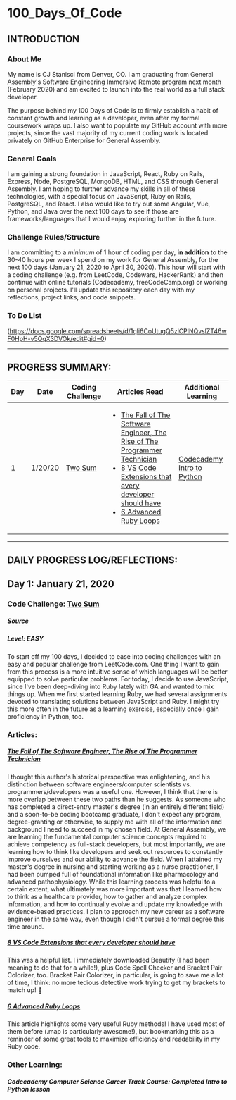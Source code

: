 # 100_Days_Of_Code

## INTRODUCTION
### About Me 
My name is CJ Stanisci from Denver, CO. I am graduating from General Assembly's Software Engineering Immersive Remote program next month (February 2020) and am excited to launch into the real world as a full stack developer.

The purpose behind my 100 Days of Code is to firmly establish a habit of constant growth and learning as a developer, even after my formal coursework wraps up. I also want to populate my GitHub account with more projects, since the vast majority of my current coding work is located privately on GitHub Enterprise for General Assembly.

### General Goals 
I am gaining a strong foundation in JavaScript, React, Ruby on Rails, Express, Node, PostgreSQL, MongoDB, HTML, and CSS through General Assembly. I am hoping to further advance my skills in all of these technologies, with a special focus on JavaScript, Ruby on Rails, PostgreSQL, and React. I also would like to try out some Angular, Vue, Python, and Java over the next 100 days to see if those are frameworks/languages that I would enjoy exploring further in the future.

### Challenge Rules/Structure
I am committing to a *minimum* of 1 hour of coding per day, **in addition** to the 30-40 hours per week I spend on my work for General Assembly, for the next 100 days (January 21, 2020 to April 30, 2020). 
This hour will start with a coding challenge (e.g. from LeetCode, Codewars, HackerRank) and then continue with online tutorials (Codecademy, freeCodeCamp.org) or working on personal projects.
I'll update this repository each day with my reflections, project links, and code snippets.

### To Do List
(https://docs.google.com/spreadsheets/d/1qli6CoUtugQ5zlCPlNQvslZT46wF0HpH-v5QqX3DVOk/edit#gid=0)

------
## PROGRESS SUMMARY:
| Day | Date    | Coding Challenge                                                                               | Articles Read                                                                                                                                                                                                                                                                                                                                                                                                                                                       | Additional Learning        |
|-----|---------|------------------------------------------------------------------------------------------------|---------------------------------------------------------------------------------------------------------------------------------------------------------------------------------------------------------------------------------------------------------------------------------------------------------------------------------------------------------------------------------------------------------------------------------------------------------------------|----------------------------|
| [1](#day1)   | 1/20/20 | [Two Sum](https://github.com/janenath/100_days_of_code/blob/master/code_challenges/two_sum.js) | <ul> <li> [The Fall of The Software Engineer, The Rise of The Programmer Technician](https://medium.com/@alexkatrompas/the-fall-of-the-software-engineer-the-rise-of-the-programmer-technician-451a572d28b0) </li><li> [8 VS Code Extensions that every developer should have](https://medium.com/better-programming/8-vs-code-extensions-to-help-you-write-better-code-3f3fa56a3a52) </li><li> [6 Advanced Ruby Loops](https://medium.com/better-programming/6-advanced-ruby-loops-13695c20d012)</li> | [Codecademy Intro to Python](https://www.codecademy.com/learn/paths/computer-science) |

------
## DAILY PROGRESS LOG/REFLECTIONS:

## <a name=day1>Day 1</a>: January 21, 2020
### Code Challenge: [Two Sum](https://github.com/janenath/100_days_of_code/blob/master/code_challenges/two_sum.js)
##### [Source](https://leetcode.com/problems/two-sum/)
##### Level: EASY
To start off my 100 days, I decided to ease into coding challenges with an easy and popular challenge from LeetCode.com. One thing I want to gain from this process is a more intuitive sense of which languages will be better equipped to solve particular problems. For today, I decide to use JavaScript, since I've been deep-diving into Ruby lately with GA and wanted to mix things up. When we first started learning Ruby, we had several assignments devoted to translating solutions between JavaScript and Ruby. I might try this more often in the future as a learning exercise, especially once I gain proficiency in Python, too.

### Articles: 
##### [The Fall of The Software Engineer, The Rise of The Programmer Technician](https://medium.com/@alexkatrompas/the-fall-of-the-software-engineer-the-rise-of-the-programmer-technician-451a572d28b0)
I thought this author's historical perspective was enlightening, and his distinction between software engineers/computer scientists vs. programmers/developers was a useful one. However, I think that there is more overlap between these two paths than he suggests. As someone who has completed a direct-entry master's degree (in an entirely different field) and a soon-to-be coding bootcamp graduate, I don't expect any program, degree-granting or otherwise, to supply me with all of the information and background I need to succeed in my chosen field. At General Assembly, we are learning the fundamental computer science concepts required to achieve competency as full-stack developers, but most importantly, we are learning how to think like developers and seek out resources to constantly improve ourselves and our ability to advance the field. When I attained my master's degree in nursing and starting working as a nurse practitioner, I had been pumped full of foundational information like pharmacology and advanced pathophysiology. While this learning process was helpful to a certain extent, what ultimately was more important was that I learned how to think as a healthcare provider, how to gather and analyze complex information, and how to continually evolve and update my knowledge with evidence-based practices. I plan to approach my new career as a software engineer in the same way, even though I didn't pursue a formal degree this time around.

##### [8 VS Code Extensions that every developer should have](https://medium.com/better-programming/8-vs-code-extensions-to-help-you-write-better-code-3f3fa56a3a52)
This was a helpful list. I immediately downloaded Beautify (I had been meaning to do that for a while!), plus Code Spell Checker and Bracket Pair Colorizer, too. Bracket Pair Colorizer, in particular, is going to save me a lot of time, I think: no more tedious detective work trying to get my brackets to match up! :tada:

##### [6 Advanced Ruby Loops](https://medium.com/better-programming/6-advanced-ruby-loops-13695c20d012)
This article highlights some very useful Ruby methods! I have used most of them before (.map is particularly awesome!), but bookmarking this as a reminder of some great tools to maximize efficiency and readability in my Ruby code. 


### Other Learning:
##### Codecademy Computer Science Career Track Course: Completed Intro to Python lesson


